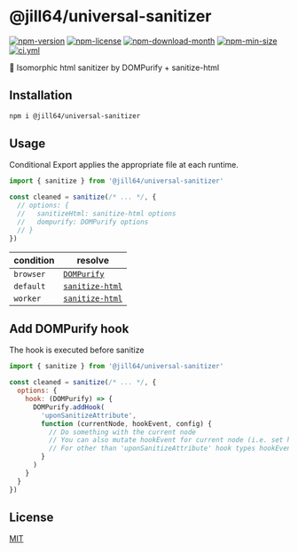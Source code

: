 <!----- BEGIN GHOST DOCS HEADER ----->

# @jill64/universal-sanitizer


<!----- BEGIN GHOST DOCS BADGES ----->
<a href="https://npmjs.com/package/@jill64/universal-sanitizer"><img src="https://img.shields.io/npm/v/@jill64/universal-sanitizer" alt="npm-version" /></a> <a href="https://npmjs.com/package/@jill64/universal-sanitizer"><img src="https://img.shields.io/npm/l/@jill64/universal-sanitizer" alt="npm-license" /></a> <a href="https://npmjs.com/package/@jill64/universal-sanitizer"><img src="https://img.shields.io/npm/dm/@jill64/universal-sanitizer" alt="npm-download-month" /></a> <a href="https://npmjs.com/package/@jill64/universal-sanitizer"><img src="https://img.shields.io/bundlephobia/min/@jill64/universal-sanitizer" alt="npm-min-size" /></a> <a href="https://github.com/jill64/universal-sanitizer/actions/workflows/ci.yml"><img src="https://github.com/jill64/universal-sanitizer/actions/workflows/ci.yml/badge.svg" alt="ci.yml" /></a>
<!----- END GHOST DOCS BADGES ----->


💎 Isomorphic html sanitizer by DOMPurify + sanitize-html

<!----- END GHOST DOCS HEADER ----->

## Installation

```sh
npm i @jill64/universal-sanitizer
```

## Usage

Conditional Export applies the appropriate file at each runtime.

```js
import { sanitize } from '@jill64/universal-sanitizer'

const cleaned = sanitize(/* ... */, {
  // options: {
  //   sanitizeHtml: sanitize-html options
  //   dompurify: DOMPurify options
  // }
})
```

| condition | resolve                                                                  |
| --------- | ------------------------------------------------------------------------ |
| `browser` | [`DOMPurify`](https://github.com/cure53/DOMPurify#readme)                |
| `default` | [`sanitize-html`](https://github.com/apostrophecms/sanitize-html#readme) |
| `worker`  | [`sanitize-html`](https://github.com/apostrophecms/sanitize-html#readme) |

## Add DOMPurify hook

The hook is executed before sanitize

```js
import { sanitize } from '@jill64/universal-sanitizer'

const cleaned = sanitize(/* ... */, {
  options: {
    hook: (DOMPurify) => {
      DOMPurify.addHook(
        'uponSanitizeAttribute',
        function (currentNode, hookEvent, config) {
          // Do something with the current node
          // You can also mutate hookEvent for current node (i.e. set hookEvent.forceKeepAttr = true)
          // For other than 'uponSanitizeAttribute' hook types hookEvent equals to null
        }
      )
    }
  }
})
```

<!----- BEGIN GHOST DOCS FOOTER ----->

## License

[MIT](LICENSE)

<!----- END GHOST DOCS FOOTER ----->
